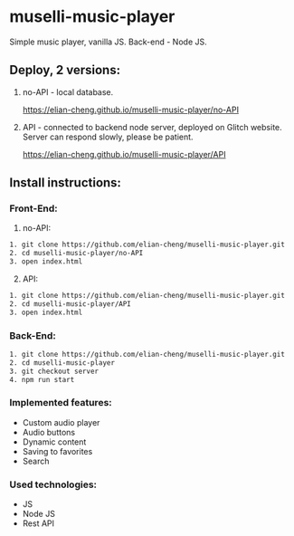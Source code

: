 # muselli-music-player

Simple music player, vanilla JS. Back-end - Node JS.

## Deploy, 2 versions:

1. no-API - local database.

   https://elian-cheng.github.io/muselli-music-player/no-API

2. API - connected to backend node server, deployed on Glitch website.
   Server can respond slowly, please be patient.

   https://elian-cheng.github.io/muselli-music-player/API

## Install instructions:

### Front-End:

1. no-API:

```bash
1. git clone https://github.com/elian-cheng/muselli-music-player.git
2. cd muselli-music-player/no-API
3. open index.html
```

2. API:

```bash
1. git clone https://github.com/elian-cheng/muselli-music-player.git
2. cd muselli-music-player/API
3. open index.html
```

### Back-End:

```bash
1. git clone https://github.com/elian-cheng/muselli-music-player.git
2. cd muselli-music-player
3. git checkout server
4. npm run start
```

### Implemented features:

- Custom audio player
- Audio buttons
- Dynamic content
- Saving to favorites
- Search

### Used technologies:

- JS
- Node JS
- Rest API
